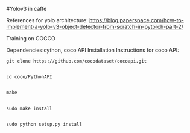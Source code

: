 #Yolov3 in caffe

References for yolo architecture: https://blog.paperspace.com/how-to-implement-a-yolo-v3-object-detector-from-scratch-in-pytorch-part-2/


Training on COCCO


Dependencies:cython, coco API
Installation Instructions for coco API:


	git clone https://github.com/cocodataset/cocoapi.git
	

	cd coco/PythonAPI
	

	make
	

	sudo make install
	

	sudo python setup.py install


